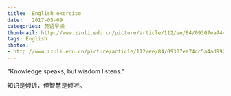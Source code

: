 ```yaml
---
title:  English exercise
date:   2017-05-09
categories: 英语早操
thumbnail: http://www.zzuli.edu.cn/picture/article/112/ee/84/09307ea74cc5a4ad992449067f8c/be26d5d3-248e-4fd0-b8a3-138eb2c2df7d.jpg
tags: English
photos:
- http://www.zzuli.edu.cn/picture/article/112/ee/84/09307ea74cc5a4ad992449067f8c/be26d5d3-248e-4fd0-b8a3-138eb2c2df7d.jpg
---
```


"Knowledge speaks, but wisdom listens."
<p>知识是倾诉，但智慧是倾听。</p>
